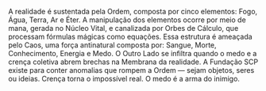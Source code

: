 A realidade é sustentada pela Ordem, composta por cinco elementos: Fogo, Água, Terra, Ar e Éter. A manipulação dos elementos ocorre por meio de mana, gerada no Núcleo Vital, e canalizada por Orbes de Cálculo, que processam fórmulas mágicas como equações.  Essa estrutura é ameaçada pelo Caos, uma força antinatural composta por: Sangue, Morte, Conhecimento, Energia e Medo. O Outro Lado se infiltra quando o medo e a crença coletiva abrem brechas na Membrana da realidade.  A Fundação SCP existe para conter anomalias que rompem a Ordem — sejam objetos, seres ou ideias. Crença torna o impossível real. O medo é a arma do inimigo.